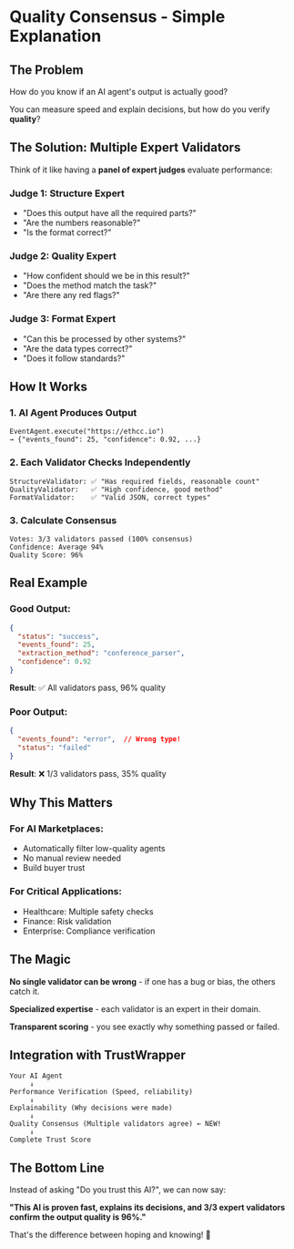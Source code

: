 # Quality Consensus - Simple Explanation

## The Problem
How do you know if an AI agent's output is actually good? 

You can measure speed and explain decisions, but how do you verify **quality**?

## The Solution: Multiple Expert Validators

Think of it like having a **panel of expert judges** evaluate performance:

### Judge 1: Structure Expert
- "Does this output have all the required parts?"
- "Are the numbers reasonable?"
- "Is the format correct?"

### Judge 2: Quality Expert  
- "How confident should we be in this result?"
- "Does the method match the task?"
- "Are there any red flags?"

### Judge 3: Format Expert
- "Can this be processed by other systems?"
- "Are the data types correct?"
- "Does it follow standards?"

## How It Works

### 1. AI Agent Produces Output
```
EventAgent.execute("https://ethcc.io")
→ {"events_found": 25, "confidence": 0.92, ...}
```

### 2. Each Validator Checks Independently
```
StructureValidator: ✅ "Has required fields, reasonable count"
QualityValidator:   ✅ "High confidence, good method"  
FormatValidator:    ✅ "Valid JSON, correct types"
```

### 3. Calculate Consensus
```
Votes: 3/3 validators passed (100% consensus)
Confidence: Average 94%
Quality Score: 96%
```

## Real Example

### Good Output:
```json
{
  "status": "success",
  "events_found": 25,
  "extraction_method": "conference_parser",
  "confidence": 0.92
}
```
**Result**: ✅ All validators pass, 96% quality

### Poor Output:
```json
{
  "events_found": "error",  // Wrong type!
  "status": "failed"
}
```
**Result**: ❌ 1/3 validators pass, 35% quality

## Why This Matters

### For AI Marketplaces:
- Automatically filter low-quality agents
- No manual review needed
- Build buyer trust

### For Critical Applications:
- Healthcare: Multiple safety checks
- Finance: Risk validation
- Enterprise: Compliance verification

## The Magic

**No single validator can be wrong** - if one has a bug or bias, the others catch it.

**Specialized expertise** - each validator is an expert in their domain.

**Transparent scoring** - you see exactly why something passed or failed.

## Integration with TrustWrapper

```
Your AI Agent
     ↓
Performance Verification (Speed, reliability)
     ↓  
Explainability (Why decisions were made)
     ↓
Quality Consensus (Multiple validators agree) ← NEW!
     ↓
Complete Trust Score
```

## The Bottom Line

Instead of asking "Do you trust this AI?", we can now say:

**"This AI is proven fast, explains its decisions, and 3/3 expert validators confirm the output quality is 96%."**

That's the difference between hoping and knowing! 🎯